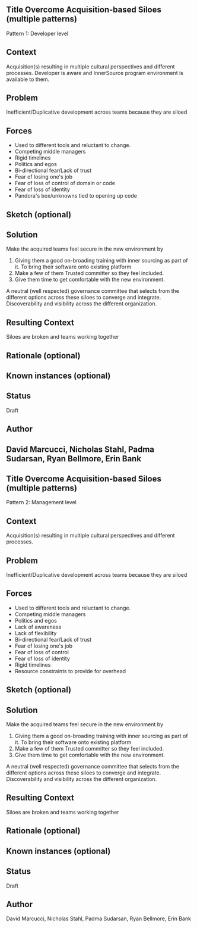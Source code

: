 ## Title  Overcome Acquisition-based Siloes (multiple patterns)
Pattern 1: Developer level

## Context
Acquisition(s) resulting in multiple cultural perspectives and different processes. Developer is aware and InnerSource program environment is available to them.

## Problem  
Inefficient/Duplicative development across teams because they are siloed

## Forces  
- Used to different tools and reluctant to change.  
- Competing middle managers 
- Rigid timelines   
- Politics and egos    
- Bi-directional fear/Lack of trust
- Fear of losing one's job
- Fear of loss of control of domain or code 
- Fear of loss of identity
- Pandora's box/unknowns tied to opening up code


## Sketch (optional)

## Solution  
Make the acquired teams feel secure in the new environment by   
1. Giving them a good on-broading training with inner sourcing as part of it. To bring their software onto existing platform  
2. Make a few of them Trusted committer so they feel included.   
3. Give them time to get comfortable with the new environment.   

A neutral (well respected) governance committee that selects from the different options across these siloes to converge and integrate.    
Discoverability and visibility across the different organization.  

## Resulting Context
Siloes are broken and teams working together  

## Rationale (optional)

## Known instances (optional)

## Status  
Draft

## Author  
David Marcucci, Nicholas Stahl, Padma Sudarsan, Ryan Bellmore, Erin Bank
--------------------------------------------------------------
## Title  Overcome Acquisition-based Siloes (multiple patterns)
Pattern 2: Management level

## Context
Acquisition(s) resulting in multiple cultural perspectives and different processes.

## Problem  
Inefficient/Duplicative development across teams because they are siloed

## Forces  
- Used to different tools and reluctant to change.  
- Competing middle managers  
- Politics and egos  
- Lack of awareness  
- Lack of flexibility
- Bi-directional fear/Lack of trust
- Fear of losing one's job
- Fear of loss of control  
- Fear of loss of identity
- Rigid timelines 
- Resource constraints to provide for overhead 

## Sketch (optional)

## Solution  
Make the acquired teams feel secure in the new environment by   
1. Giving them a good on-broading training with inner sourcing as part of it. To bring their software onto existing platform  
2. Make a few of them Trusted committer so they feel included.   
3. Give them time to get comfortable with the new environment.   

A neutral (well respected) governance committee that selects from the different options across these siloes to converge and integrate.    
Discoverability and visibility across the different organization.  

## Resulting Context
Siloes are broken and teams working together  

## Rationale (optional)

## Known instances (optional)

## Status  
Draft

## Author  
David Marcucci, Nicholas Stahl, Padma Sudarsan, Ryan Bellmore, Erin Bank